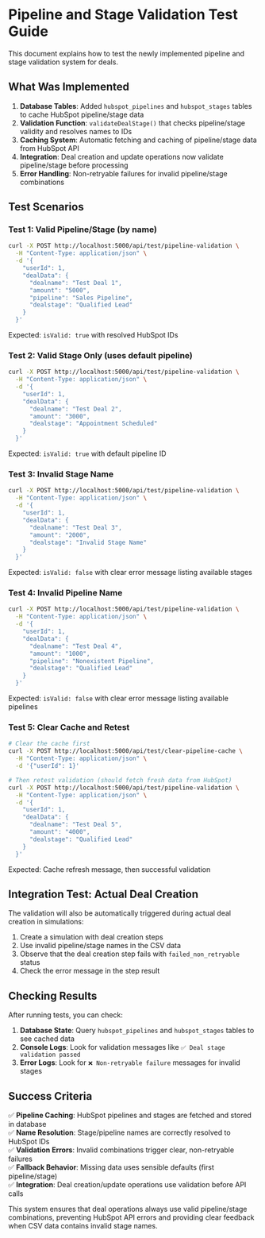 # Pipeline and Stage Validation Test Guide

This document explains how to test the newly implemented pipeline and stage validation system for deals.

## What Was Implemented

1. **Database Tables**: Added `hubspot_pipelines` and `hubspot_stages` tables to cache HubSpot pipeline/stage data
2. **Validation Function**: `validateDealStage()` that checks pipeline/stage validity and resolves names to IDs
3. **Caching System**: Automatic fetching and caching of pipeline/stage data from HubSpot API
4. **Integration**: Deal creation and update operations now validate pipeline/stage before processing
5. **Error Handling**: Non-retryable failures for invalid pipeline/stage combinations

## Test Scenarios

### Test 1: Valid Pipeline/Stage (by name)
```bash
curl -X POST http://localhost:5000/api/test/pipeline-validation \
  -H "Content-Type: application/json" \
  -d '{
    "userId": 1,
    "dealData": {
      "dealname": "Test Deal 1",
      "amount": "5000",
      "pipeline": "Sales Pipeline",
      "dealstage": "Qualified Lead"
    }
  }'
```

Expected: `isValid: true` with resolved HubSpot IDs

### Test 2: Valid Stage Only (uses default pipeline)
```bash
curl -X POST http://localhost:5000/api/test/pipeline-validation \
  -H "Content-Type: application/json" \
  -d '{
    "userId": 1,
    "dealData": {
      "dealname": "Test Deal 2",
      "amount": "3000",
      "dealstage": "Appointment Scheduled"
    }
  }'
```

Expected: `isValid: true` with default pipeline ID

### Test 3: Invalid Stage Name
```bash
curl -X POST http://localhost:5000/api/test/pipeline-validation \
  -H "Content-Type: application/json" \
  -d '{
    "userId": 1,
    "dealData": {
      "dealname": "Test Deal 3",
      "amount": "2000",
      "dealstage": "Invalid Stage Name"
    }
  }'
```

Expected: `isValid: false` with clear error message listing available stages

### Test 4: Invalid Pipeline Name
```bash
curl -X POST http://localhost:5000/api/test/pipeline-validation \
  -H "Content-Type: application/json" \
  -d '{
    "userId": 1,
    "dealData": {
      "dealname": "Test Deal 4",
      "amount": "1000",
      "pipeline": "Nonexistent Pipeline",
      "dealstage": "Qualified Lead"
    }
  }'
```

Expected: `isValid: false` with clear error message listing available pipelines

### Test 5: Clear Cache and Retest
```bash
# Clear the cache first
curl -X POST http://localhost:5000/api/test/clear-pipeline-cache \
  -H "Content-Type: application/json" \
  -d '{"userId": 1}'

# Then retest validation (should fetch fresh data from HubSpot)
curl -X POST http://localhost:5000/api/test/pipeline-validation \
  -H "Content-Type: application/json" \
  -d '{
    "userId": 1,
    "dealData": {
      "dealname": "Test Deal 5",
      "amount": "4000",
      "dealstage": "Qualified Lead"
    }
  }'
```

Expected: Cache refresh message, then successful validation

## Integration Test: Actual Deal Creation

The validation will also be automatically triggered during actual deal creation in simulations:

1. Create a simulation with deal creation steps
2. Use invalid pipeline/stage names in the CSV data
3. Observe that the deal creation step fails with `failed_non_retryable` status
4. Check the error message in the step result

## Checking Results

After running tests, you can check:

1. **Database State**: Query `hubspot_pipelines` and `hubspot_stages` tables to see cached data
2. **Console Logs**: Look for validation messages like `✅ Deal stage validation passed`
3. **Error Logs**: Look for `❌ Non-retryable failure` messages for invalid stages

## Success Criteria

✅ **Pipeline Caching**: HubSpot pipelines and stages are fetched and stored in database  
✅ **Name Resolution**: Stage/pipeline names are correctly resolved to HubSpot IDs  
✅ **Validation Errors**: Invalid combinations trigger clear, non-retryable failures  
✅ **Fallback Behavior**: Missing data uses sensible defaults (first pipeline/stage)  
✅ **Integration**: Deal creation/update operations use validation before API calls  

This system ensures that deal operations always use valid pipeline/stage combinations, preventing HubSpot API errors and providing clear feedback when CSV data contains invalid stage names.